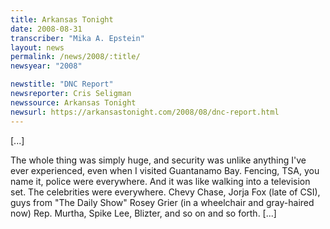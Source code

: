 ```yaml
---
title: Arkansas Tonight
date: 2008-08-31
transcriber: "Mika A. Epstein"
layout: news
permalink: /news/2008/:title/
newsyear: "2008"

newstitle: "DNC Report"
newsreporter: Cris Seligman
newssource: Arkansas Tonight
newsurl: https://arkansastonight.com/2008/08/dnc-report.html
---
```


[...]

The whole thing was simply huge, and security was unlike anything I've ever experienced, even when I visited Guantanamo Bay. Fencing, TSA, you name it, police were everywhere. And it was like walking into a television set. The celebrities were everywhere. Chevy Chase, Jorja Fox (late of CSI), guys from "The Daily Show" Rosey Grier (in a wheelchair and gray-haired now) Rep. Murtha, Spike Lee, Blizter, and so on and so forth. [...]
